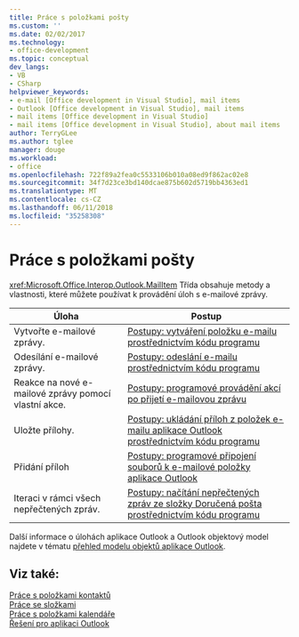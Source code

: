 ```yaml
---
title: Práce s položkami pošty
ms.custom: ''
ms.date: 02/02/2017
ms.technology:
- office-development
ms.topic: conceptual
dev_langs:
- VB
- CSharp
helpviewer_keywords:
- e-mail [Office development in Visual Studio], mail items
- Outlook [Office development in Visual Studio], mail items
- mail items [Office development in Visual Studio]
- mail items [Office development in Visual Studio], about mail items
author: TerryGLee
ms.author: tglee
manager: douge
ms.workload:
- office
ms.openlocfilehash: 722f89a2fea0c5533106b010a08ed9f862ac02e8
ms.sourcegitcommit: 34f7d23ce3bd140dcae875b602d5719bb4363ed1
ms.translationtype: MT
ms.contentlocale: cs-CZ
ms.lasthandoff: 06/11/2018
ms.locfileid: "35258308"
---
```

# <a name="work-with-mail-items"></a>Práce s položkami pošty
  <xref:Microsoft.Office.Interop.Outlook.MailItem> Třída obsahuje metody a vlastnosti, které můžete používat k provádění úloh s e-mailové zprávy.  
  
|Úloha|Postup|  
|----------|---------------|  
|Vytvořte e-mailové zprávy.|[Postupy: vytváření položku e-mailu prostřednictvím kódu programu](../vsto/how-to-programmatically-create-an-e-mail-item.md)|  
|Odesílání e-mailové zprávy.|[Postupy: odeslání e-mailu prostřednictvím kódu programu](../vsto/how-to-programmatically-send-e-mail-programmatically.md)|  
|Reakce na nové e-mailové zprávy pomocí vlastní akce.|[Postupy: programové provádění akcí po přijetí e-mailovou zprávu](../vsto/how-to-programmatically-perform-actions-when-an-e-mail-message-is-received.md)|  
|Uložte přílohy.|[Postupy: ukládání příloh z položek e-mailu aplikace Outlook prostřednictvím kódu programu](../vsto/how-to-programmatically-save-attachments-from-outlook-e-mail-items.md)|  
|Přidání příloh|[Postupy: programové připojení souborů k e-mailové položky aplikace Outlook](../vsto/how-to-programmatically-attach-files-to-outlook-e-mail-items.md)|  
|Iteraci v rámci všech nepřečtených zpráv.|[Postupy: načítání nepřečtených zpráv ze složky Doručená pošta prostřednictvím kódu programu](../vsto/how-to-programmatically-retrieve-unread-messages-from-the-inbox.md)|  
  
 Další informace o úlohách aplikace Outlook a Outlook objektový model najdete v tématu [přehled modelu objektů aplikace Outlook](../vsto/outlook-object-model-overview.md).  
  
## <a name="see-also"></a>Viz také:  
 [Práce s položkami kontaktů](../vsto/working-with-contact-items.md)   
 [Práce se složkami](../vsto/working-with-folders.md)   
 [Práce s položkami kalendáře](../vsto/working-with-calendar-items.md)   
 [Řešení pro aplikaci Outlook](../vsto/outlook-solutions.md)  
  
  